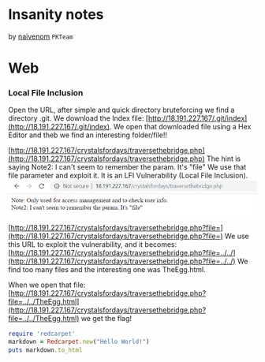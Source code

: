 # Insanity notes

by [naivenom](https://ctftime.org/user/38647) `PKTeam`


# Web
### Local File Inclusion
Open the URL, after simple and quick directory bruteforcing we find a directory .git. We download the Index file: [http://18.191.227.167/.git/index](http://18.191.227.167/.git/index). We open that downloaded file using a Hex Editor and theb we find an interesting folder/file!!

[http://18.191.227.167/crystalsfordays/traversethebridge.php](http://18.191.227.167/crystalsfordays/traversethebridge.php) The hint is saying Note2: I can't seem to remember the param. It's "file" We use that file parameter and exploit it. It is an LFI Vulnerability (Local File Inclusion).
![img](https://github.com/naivenom/insane/blob/master/pictures/1.png)

[http://18.191.227.167/crystalsfordays/traversethebridge.php?file=](http://18.191.227.167/crystalsfordays/traversethebridge.php?file=) We use this URL to exploit the vulnerability, and it becomes:
[http://18.191.227.167/crystalsfordays/traversethebridge.php?file=../../](http://18.191.227.167/crystalsfordays/traversethebridge.php?file=../../) We find too many files and the interesting one was TheEgg.html.

When we open that file: [http://18.191.227.167/crystalsfordays/traversethebridge.php?file=../../TheEgg.html](http://18.191.227.167/crystalsfordays/traversethebridge.php?file=../../TheEgg.html) we get the flag!

```ruby
require 'redcarpet'
markdown = Redcarpet.new("Hello World!")
puts markdown.to_html
```
